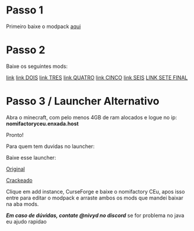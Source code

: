 # Passo 1

Primeiro baixe o modpack [aqui](https://www.curseforge.com/minecraft/modpacks/nomi-ceu)

# Passo 2

Baixe os seguintes mods:

[link](https://www.curseforge.com/minecraft/mc-mods/simple-voice-chat/download/5907337)
[link DOIS](https://www.curseforge.com/minecraft/mc-mods/offlineskins/download/2744747)
[link TRES](https://www.curseforge.com/minecraft/mc-mods/xnet/download/2745852)
[link QUATRO](https://www.curseforge.com/minecraft/mc-mods/mcjtylib/download/2745846)
[link CINCO](https://www.curseforge.com/minecraft/mc-mods/rftools/download/2861573)
[link SEIS](https://www.curseforge.com/minecraft/mc-mods/the-one-probe/download/2667280)
[LINK SETE FINAL](https://www.curseforge.com/minecraft/mc-mods/simple-login/download/2996748)

# Passo 3 / Launcher Alternativo

Abra o minecraft, com pelo menos 4GB de ram alocados e logue no ip:
**nomifactoryceu.enxada.host**

Pronto!

Para quem tem duvidas no launcher:

Baixe esse launcher: 

[Original](https://prismlauncher.org/download/)


[Crackeado](https://github.com/Diegiwg/PrismLauncher-Cracked/releases/download/9.0/PrismLauncher-Windows-MSVC-Setup-9.0.exe)

Clique em add instance, CurseForge e baixe o nomifactory CEu, apos isso entre para editar o modpack e arraste ambos os mods que mandei baixar na aba mods.

***Em caso de dúvidas, contate @nivyd no discord***
se for problema no java eu ajudo rapidao

